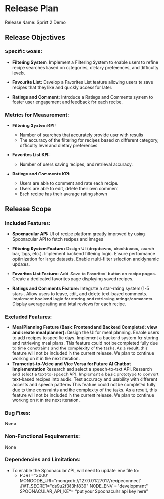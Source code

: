 # Release Plan


Release Name: Sprint 2 Demo


## Release Objectives
### Specific Goals:
- <b>Filtering System:</b>
Implement a Filtering System to enable users to refine recipe searches based on categories, dietary preferences, and difficulty levels. 


- <b>Favourite List:</b>
Develop a Favorites List feature allowing users to save recipes that they like and quickly access for later. 


- <b>Ratings and Comment:</b>
Introduce a Ratings and Comments system to foster user engagement and feedback for each recipe.


### Metrics for Measurement:
- <b>Filtering System KPI:</b>
  - Number of searches that accurately provide user with results
  - The accuracy of the filtering for recipes based on different category, difficulty level and dietary preferences


- <b>Favorites List KPI:</b>
  - Number of users saving recipes, and retrieval accuracy.


- <b>Ratings and Comments KPI:</b>
  - Users are able to comment and rate each recipe.
  - Users are able to edit, delete their own comment
  - Each recipe has their average rating shown


## Release Scope
### Included Features:


- <b>Spoonacular API:</b>
UI of recipe platform greatly improved by using Spoonacular API to fetch recipes and images


- <b>Filtering System Feature:</b>
Design UI (dropdowns, checkboxes, search bar, tags, etc.).
Implement backend filtering logic.
Ensure performance optimization for large datasets.
Enable multi-filter selection and dynamic updates.


- <b>Favorites List Feature:</b>
Add 'Save to Favorites' button on recipe pages.
Create a dedicated favorites page displaying saved recipes.


- <b>Ratings and Comments Feature:</b>
Integrate a star-rating system (1-5 stars).
Allow users to leave, edit, and delete text-based comments.
Implement backend logic for storing and retrieving ratings/comments.
Display average rating and total reviews for each recipe.


### Excluded Features:
- <b>Meal Planning Feature (Basic Frontend and Backend Completed: view and create meal planner):</b>
Design the UI for meal planning.
Enable users to add recipes to specific days.
Implement a backend system for storing and retrieving meal plans.
This feature could not be completed fully due to time constraints and the complexity of the tasks. As a result, this feature will not be included in the current release. We plan to continue working on it in the next iteration.
- <b>Transcript-to-Voice and Vice Versa for Future AI Chatbot Implementation</b>
Research and select a speech-to-text API.
Research and select a text-to-speech API.
Implement a basic prototype to convert text-based recipes into audio.
Test accuracy and usability with different accents and speech patterns
This feature could not be completed fully due to time constraints and the complexity of the tasks. As a result, this feature will not be included in the current release. We plan to continue working on it in the next iteration.






### Bug Fixes:
None


### Non-Functional Requirements:
None
 
### Dependencies and Limitations:
- To enable the Spoonacular API, will need to update .env file to:
  - PORT="3000"
MONGODB_URI="mongodb://127.0.0.1:27017/recipeconnect"
JWT_SECRET="ds9u2f383hf839"
NODE_ENV = "development"
SPOONACULAR_API_KEY= “put your Spoonacular api key here”
